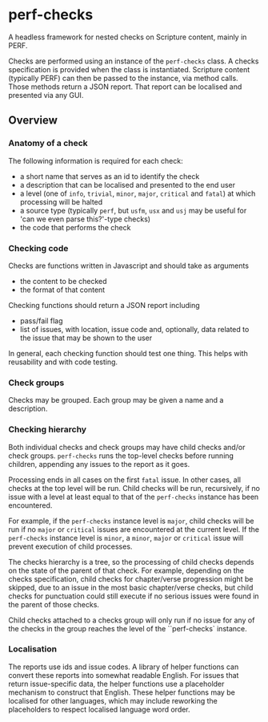# perf-checks
A headless framework for nested checks on Scripture content, mainly in PERF.

Checks are performed using an instance of the `perf-checks` class. A checks specification is provided when the class is instantiated. Scripture content (typically PERF) can then be passed to the instance, via method calls. Those methods return a JSON report. That report can be localised and presented via any GUI.

## Overview

### Anatomy of a check

The following information is required for each check:
- a short name that serves as an id to identify the check
- a description that can be localised and presented to the end user
- a level (one of `info`, `trivial`, `minor`, `major`, `critical` and `fatal`) at which processing will be halted
- a source type (typically `perf`, but `usfm`, `usx` and `usj` may be useful for 'can we even parse this?'-type checks)
- the code that performs the check

### Checking code

Checks are functions written in Javascript and should take as arguments
- the content to be checked
- the format of that content

Checking functions should return a JSON report including
- pass/fail flag
- list of issues, with location, issue code and, optionally, data related to the issue that may be shown to the user

In general, each checking function should test one thing. This helps with reusability and with code testing.

### Check groups

Checks may be grouped. Each group may be given a name and a description.

### Checking hierarchy

Both individual checks and check groups may have child checks and/or check groups. `perf-checks` runs the top-level checks before running children, appending any issues to the report as it goes.

Processing ends in all cases on the first `fatal` issue. In other cases, all checks at the top level will be run. Child checks will be run, recursively, if no issue with a level at least equal to that of the `perf-checks` instance has been encountered.

For example, if the `perf-checks` instance level is `major`, child checks will be run if no `major` or `critical` issues are encountered at the current level. If the `perf-checks` instance level is `minor`, a `minor`, `major` or `critical` issue will prevent execution of child processes.

The checks hierarchy is a tree, so the processing of child checks depends on the state of the parent of that check. For example, depending on the checks specification, child checks for chapter/verse progression might be skipped, due to an issue in the most basic chapter/verse checks, but child checks for punctuation could still execute if no serious issues were found in the parent of those checks.

Child checks attached to a checks group will only run if no issue for any of the checks in the group reaches the level of the ``perf-checks` instance.

### Localisation

The reports use ids and issue codes. A library of helper functions can convert these reports into somewhat readable English. For issues that return issue-specific data, the helper functions use a placeholder mechanism to construct that English. These helper functions may be localised for other languages, which may include reworking the placeholders to respect localised language word order.
